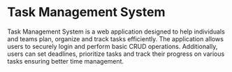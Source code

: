 # Task Management System

Task Management System is a web application designed to help individuals and teams plan, organize and track tasks efficiently. The application allows users to securely login and perform basic CRUD operations.
Additionally, users can set deadlines, prioritize tasks and track their progress on various tasks ensuring better time management.
